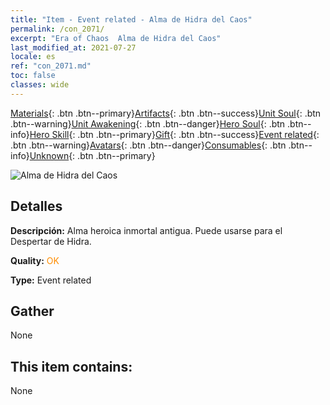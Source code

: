 ```yaml
---
title: "Item - Event related - Alma de Hidra del Caos"
permalink: /con_2071/
excerpt: "Era of Chaos  Alma de Hidra del Caos"
last_modified_at: 2021-07-27
locale: es
ref: "con_2071.md"
toc: false
classes: wide
---
```

 [Materials](/ItemsES/){: .btn .btn--primary}[Artifacts](/ItemsES/Artifacts/){: .btn .btn--success}[Unit Soul](/ItemsES/UnitSoul/){: .btn .btn--warning}[Unit Awakening](/ItemsES/UnitAwakening/){: .btn .btn--danger}[Hero Soul](/ItemsES/HeroSoul/){: .btn .btn--info}[Hero Skill](/ItemsES/HeroSkill/){: .btn .btn--primary}[Gift](/ItemsES/Gift/){: .btn .btn--success}[Event related](/ItemsES/Events/){: .btn .btn--warning}[Avatars](/ItemsES/Avatars/){: .btn .btn--danger}[Consumables](/ItemsES/Consumables/){: .btn .btn--info}[Unknown](/ItemsES/Unknown/){: .btn .btn--primary}

 ![Alma de Hidra del Caos](/images/t/juexing_807.jpg)

## Detalles
 **Descripción:** Alma heroica inmortal antigua. Puede usarse para el Despertar de Hidra.

 **Quality:** <span style="color: #FF8C00">OK</span>

 **Type:** Event related

## Gather

  None

## This item contains:

  None

